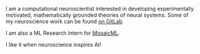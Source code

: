 I am a computational neuroscientist interested in developing experimentally motivated, mathematically grounded theories of neural systems. Some of my neuroscience work can be found [on GitLab](https://gitlab.com/rbehnialab).

I am also a ML Research Intern for [MosaicML](https://www.mosaicml.com/).

I like it when neuroscience inspires AI!


